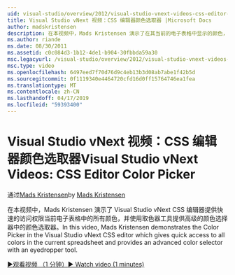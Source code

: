 ```yaml
---
uid: visual-studio/overview/2012/visual-studio-vnext-videos-css-editor-color-picker
title: Visual Studio vNext 视频：CSS 编辑器颜色选取器 |Microsoft Docs
author: madskristensen
description: 在本视频中，Mads Kristensen 演示了在其当前的电子表格中显示的颜色，并提供在 Visual Studio vNext CSS 编辑器颜色选取器...
ms.author: riande
ms.date: 08/30/2011
ms.assetid: c0c084d3-1b12-4de1-b904-30fbbda59a30
msc.legacyurl: /visual-studio/overview/2012/visual-studio-vnext-videos-css-editor-color-picker
msc.type: video
ms.openlocfilehash: 6497eed7f70d76d9c4eb13b3d08ab7abe1f42b5d
ms.sourcegitcommit: 0f1119340e4464720cfd16d0ff15764746ea1fea
ms.translationtype: MT
ms.contentlocale: zh-CN
ms.lasthandoff: 04/17/2019
ms.locfileid: "59393400"
---
```

# <a name="visual-studio-vnext-videos-css-editor-color-picker"></a><span data-ttu-id="6ba4d-103">Visual Studio vNext 视频：CSS 编辑器颜色选取器</span><span class="sxs-lookup"><span data-stu-id="6ba4d-103">Visual Studio vNext Videos: CSS Editor Color Picker</span></span>

<span data-ttu-id="6ba4d-104">通过[Mads Kristensen](https://github.com/madskristensen)</span><span class="sxs-lookup"><span data-stu-id="6ba4d-104">by [Mads Kristensen](https://github.com/madskristensen)</span></span>

<span data-ttu-id="6ba4d-105">在本视频中，Mads Kristensen 演示了 Visual Studio vNext CSS 编辑器提供快速的访问权限当前电子表格中的所有颜色，并使用取色器工具提供高级的颜色选择器中的颜色选取器。</span><span class="sxs-lookup"><span data-stu-id="6ba4d-105">In this video, Mads Kristensen demonstrates the Color Picker in the Visual Studio vNext CSS editor which gives quick access to all colors in the current spreadsheet and provides an advanced color selector with an eyedropper tool.</span></span>

[<span data-ttu-id="6ba4d-106">&#9654;观看视频 （1 分钟）</span><span class="sxs-lookup"><span data-stu-id="6ba4d-106">&#9654; Watch video (1 minutes)</span></span>](https://channel9.msdn.com/Blogs/ASP-NET-Site-Videos/visual-studio-vnext-videos-css-editor-color-picker)
